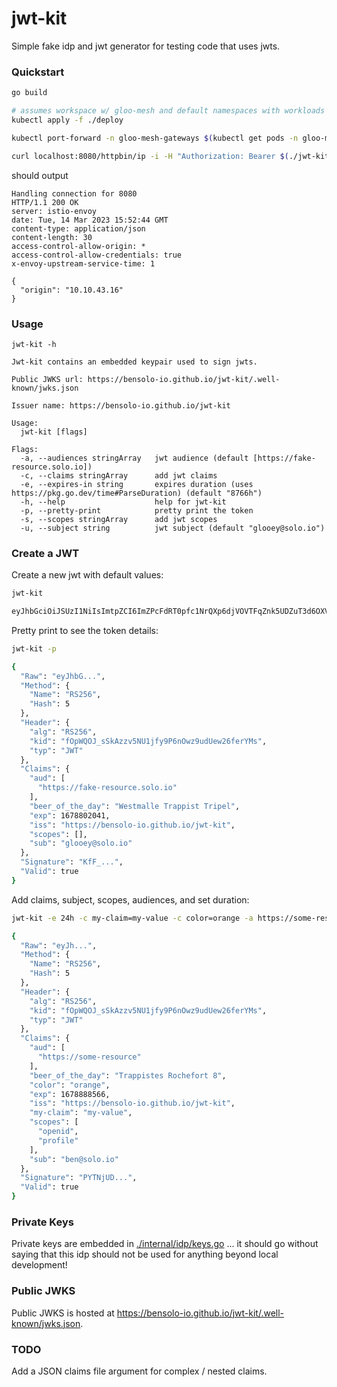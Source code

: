 # jwt-kit

Simple fake idp and jwt generator for testing code that uses jwts.

### Quickstart

```bash
go build

# assumes workspace w/ gloo-mesh and default namespaces with workloads applied to mgmt-cluster
kubectl apply -f ./deploy

kubectl port-forward -n gloo-mesh-gateways $(kubectl get pods -n gloo-mesh-gateways -l app=istio-ingressgateway -oname) 8080:8080 &

curl localhost:8080/httpbin/ip -i -H "Authorization: Bearer $(./jwt-kit)"
```

should output

```
Handling connection for 8080
HTTP/1.1 200 OK
server: istio-envoy
date: Tue, 14 Mar 2023 15:52:44 GMT
content-type: application/json
content-length: 30
access-control-allow-origin: *
access-control-allow-credentials: true
x-envoy-upstream-service-time: 1

{
  "origin": "10.10.43.16"
}
```

### Usage

```
jwt-kit -h

Jwt-kit contains an embedded keypair used to sign jwts.

Public JWKS url: https://bensolo-io.github.io/jwt-kit/.well-known/jwks.json

Issuer name: https://bensolo-io.github.io/jwt-kit

Usage:
  jwt-kit [flags]

Flags:
  -a, --audiences stringArray   jwt audience (default [https://fake-resource.solo.io])
  -c, --claims stringArray      add jwt claims
  -e, --expires-in string       expires duration (uses https://pkg.go.dev/time#ParseDuration) (default "8766h")
  -h, --help                    help for jwt-kit
  -p, --pretty-print            pretty print the token
  -s, --scopes stringArray      add jwt scopes
  -u, --subject string          jwt subject (default "glooey@solo.io")
```

### Create a JWT

Create a new jwt with default values:

```bash
jwt-kit

eyJhbGciOiJSUzI1NiIsImtpZCI6ImZPcFdRT0pfc1NrQXp6djVOVTFqZnk5UDZuT3d6OXVkVWV3MjZmZXJZTXMiLCJ0eXAiOiJKV1QifQ.eyJhdWQiOlsiaHR0cHM6Ly9mYWtlLXJlc291cmNlLnNvbG8uaW8iXSwiYmVlcl9vZl90aGVfZGF5IjoiVHdvIEhlYXJ0ZWQgQWxlIiwiZXhwIjoxNjc4ODAyNjg2LCJpc3MiOiJodHRwczovL2JlbnNvbG8taW8uZ2l0aHViLmlvL2p3dC1raXQiLCJzY29wZXMiOltdLCJzdWIiOiJnbG9vZXlAc29sby5pbyJ9.MBlP2zLN4FANiyvRMXqsXtBmOfS8yOSZqEq6oRIWpnF8zt_JUIpVWHMbWlVGwDZ7dEqsup_LsAsvXXruLYKpxNLOZNqQFUPPQTmSMmPqwfe_tANsKEf8SkkNWV_emNW_cYnobe3QzsxAhG9Lg1xupN2jb8O97951mVIMavdImOwcvS5-xBD7ruT3WHX4w5lOoFnGLizuQO4lhAfFCwwdtx5jrhOADwhM4x_Lyd74poUpbyqtPWjQ-aslMbgSCcNwM6OHK9D0cgdTaGEhZg7KaooBvITb0DU46mXF-1vcWxkB7p2J7hLrQdndCsld6vdS2E0dl9ZB9hWi85VtIFVynQ
```

Pretty print to see the token details:

```bash
jwt-kit -p

{
  "Raw": "eyJhbG...",
  "Method": {
    "Name": "RS256",
    "Hash": 5
  },
  "Header": {
    "alg": "RS256",
    "kid": "fOpWQOJ_sSkAzzv5NU1jfy9P6nOwz9udUew26ferYMs",
    "typ": "JWT"
  },
  "Claims": {
    "aud": [
      "https://fake-resource.solo.io"
    ],
    "beer_of_the_day": "Westmalle Trappist Tripel",
    "exp": 1678802041,
    "iss": "https://bensolo-io.github.io/jwt-kit",
    "scopes": [],
    "sub": "glooey@solo.io"
  },
  "Signature": "KfF_...",
  "Valid": true
}
```

Add claims, subject, scopes, audiences, and set duration:

```bash
jwt-kit -e 24h -c my-claim=my-value -c color=orange -a https://some-resource -u ben@solo.io -s openid -s profile -p

{
  "Raw": "eyJh...",
  "Method": {
    "Name": "RS256",
    "Hash": 5
  },
  "Header": {
    "alg": "RS256",
    "kid": "fOpWQOJ_sSkAzzv5NU1jfy9P6nOwz9udUew26ferYMs",
    "typ": "JWT"
  },
  "Claims": {
    "aud": [
      "https://some-resource"
    ],
    "beer_of_the_day": "Trappistes Rochefort 8",
    "color": "orange",
    "exp": 1678888566,
    "iss": "https://bensolo-io.github.io/jwt-kit",
    "my-claim": "my-value",
    "scopes": [
      "openid",
      "profile"
    ],
    "sub": "ben@solo.io"
  },
  "Signature": "PYTNjUD...",
  "Valid": true
}
```

### Private Keys

Private keys are embedded in [./internal/idp/keys.go](./internal/idp/keys.go) ... it should go without saying that this idp should not be used for anything beyond local development!

### Public JWKS

Public JWKS is hosted at https://bensolo-io.github.io/jwt-kit/.well-known/jwks.json.

### TODO

Add a JSON claims file argument for complex / nested claims.